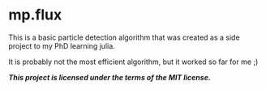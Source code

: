 # mp.flux
This is a basic particle detection algorithm that was created as a side project to my PhD learning julia.

It is probably not the most efficient algorithm, but it worked so far for me ;)





***This project is licensed under the terms of the MIT license.***

